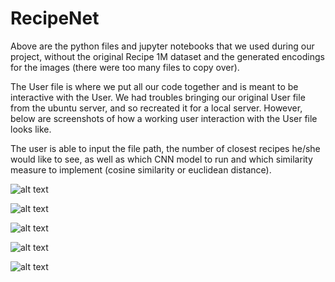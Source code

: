 # RecipeNet

Above are the python files and jupyter notebooks that we used during our project, without the original Recipe 1M dataset and the generated encodings for the images (there were too many files to copy over). 

The User file is where we put all our code together and is meant to be interactive with the User. We had troubles 
bringing our original User file from the ubuntu server, and so recreated it for a local server. However, below are
screenshots of how a working user interaction with the User file looks like.

The user is able to input the file path, the number of closest recipes he/she would like to see, as well as which CNN model to run and which similarity measure to implement (cosine similarity or euclidean distance).

![alt text](https://raw.githubusercontent.com/dorianrm/RecipeNet/master/code/user1.png)

![alt text](https://raw.githubusercontent.com/slu1212/cs230/master/user2.png)

![alt text](https://raw.githubusercontent.com/slu1212/cs230/master/user3.png)

![alt text](https://raw.githubusercontent.com/slu1212/cs230/master/user4.png)

![alt text](https://raw.githubusercontent.com/slu1212/cs230/master/user5.png)
